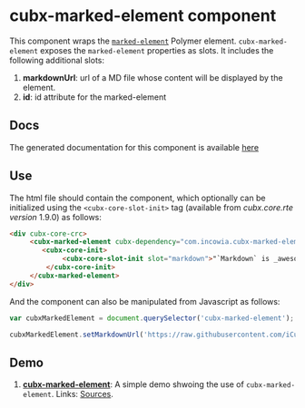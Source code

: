 # cubx-marked-element component
This component wraps the [`marked-element`](https://elements.polymer-project.org/elements/marked-element) Polymer element.
`cubx-marked-element` exposes the `marked-element` properties as slots. It includes the following additional slots:

1. **markdownUrl**: url of a MD file whose content will be displayed by the element.
2. **id**: id attribute for the marked-element

## Docs
The generated documentation for this component is available [here](https://cubbles.world/sandbox/com.incowia.cubx-marked-element@1.0/cubx-marked-element/docs/index.html)

## Use
The html file should contain the component, which optionally can be initialized using the `<cubx-core-slot-init>` tag (available from
_cubx.core.rte version_ 1.9.0) as follows:

```html
<div cubx-core-crc>
     <cubx-marked-element cubx-dependency="com.incowia.cubx-marked-element@1.0/cubx-marked-element/main">
        <cubx-core-init>
             <cubx-core-slot-init slot="markdown">"`Markdown` is _awesome_!"</cubx-core-slot-init>
         </cubx-core-init>
     </cubx-marked-element>
</div>
```

And the component can also be manipulated from Javascript as follows:

```javascript
var cubxMarkedElement = document.querySelector('cubx-marked-element');

cubxMarkedElement.setMarkdownUrl('https://raw.githubusercontent.com/iCubbles/cubx-polymer-elements/master/webpackages/com.incowia.cubx-google-map/README.md');
```

## Demo
1. [**cubx-marked-element**](https://cubbles.world/sandbox/com.incowia.cubx-marked-element@1.0/cubx-marked-element/demo/index.html): A simple demo shwoing the use of `cubx-marked-element`. Links: [Sources](https://github.com/iCubbles/cubx-polymer-elements/tree/master/webpackages/com.incowia.cubx-marked-element).
